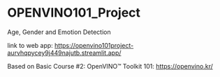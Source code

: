 # OPENVINO101_Project
Age, Gender and Emotion Detection

link to web app: https://openvino101project-aurvhqpycey9j449najutb.streamlit.app/

Based on Basic Course #2: OpenVINO™ Toolkit 101: https://openvino.kr/

